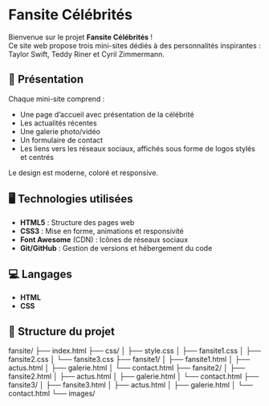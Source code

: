 # Fansite Célébrités

Bienvenue sur le projet **Fansite Célébrités** !  
Ce site web propose trois mini-sites dédiés à des personnalités inspirantes : Taylor Swift, Teddy Riner et Cyril Zimmermann.

## 🌟 Présentation

Chaque mini-site comprend :
- Une page d’accueil avec présentation de la célébrité
- Les actualités récentes
- Une galerie photo/vidéo
- Un formulaire de contact
- Les liens vers les réseaux sociaux, affichés sous forme de logos stylés et centrés

Le design est moderne, coloré et responsive.

## 🖥️ Technologies utilisées

- **HTML5** : Structure des pages web
- **CSS3** : Mise en forme, animations et responsivité
- **Font Awesome** (CDN) : Icônes de réseaux sociaux
- **Git/GitHub** : Gestion de versions et hébergement du code

## 💻 Langages

- **HTML**
- **CSS**

## 📁 Structure du projet

fansite/
├── index.html
├── css/
│ ├── style.css
│ ├── fansite1.css
│ ├── fansite2.css
│ └── fansite3.css
├── fansite1/
│ ├── fansite1.html
│ ├── actus.html
│ ├── galerie.html
│ └── contact.html
├── fansite2/
│ ├── fansite2.html
│ ├── actus.html
│ ├── galerie.html
│ └── contact.html
├── fansite3/
│ ├── fansite3.html
│ ├── actus.html
│ ├── galerie.html
│ └── contact.html
└── images/
